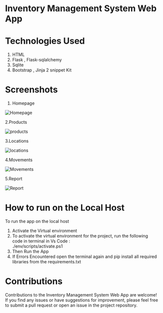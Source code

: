 # Inventory Management System Web App

# Technologies Used

1) HTML     
2) Flask , Flask-sqlalchemy       
3) Sqlite                        
4) Bootstrap , Jinja 2 snippet Kit      

# Screenshots 

1. Homepage

![Homepage](https://github.com/Agrawalyash1041/IMS-Inventory-Management-System/assets/111517167/4abc052f-f97a-4652-ad76-e0e7107f32f2)

2.Products

![products](https://github.com/Agrawalyash1041/IMS-Inventory-Management-System/assets/111517167/b515661a-728f-4765-87ca-2b1b685420d1)

3.Locations

![locations](https://github.com/Agrawalyash1041/IMS-Inventory-Management-System/assets/111517167/6c23075b-8022-4e7d-ba90-d8628d8e074d)

4.Movements

![Movements](https://github.com/Agrawalyash1041/IMS-Inventory-Management-System/assets/111517167/a9ffaa12-167d-4ccf-be72-88723c7bc937)

5.Report

![Report](https://github.com/Agrawalyash1041/IMS-Inventory-Management-System/assets/111517167/f25e871b-258a-4eec-b5f2-a96f24abd83b)


# How to run on the Local Host 

To run the app on the local host 
1) Activate the Virtual environment 
2) To activate the virtual environment for the project, run the following code in terminal in Vs Code :       
         ./env/scripts/activate.ps1 
4) Then Run the App
5) If Errors Encountered open the terminal again and pip install all required libraries from the requirements.txt

# Contributions
Contributions to the Inventory Management System Web App are welcome! 
If you find any issues or have suggestions for improvement, please feel free to submit a pull request or open an issue in the project repository.




























 
